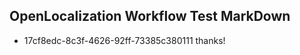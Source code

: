 ## OpenLocalization Workflow Test MarkDown
* 17cf8edc-8c3f-4626-92ff-73385c380111 thanks!

<!--HONumber=Jul16_HO2-->


